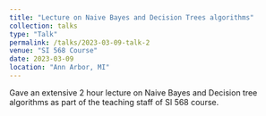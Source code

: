```yaml
---
title: "Lecture on Naive Bayes and Decision Trees algorithms"
collection: talks
type: "Talk"
permalink: /talks/2023-03-09-talk-2
venue: "SI 568 Course"
date: 2023-03-09
location: "Ann Arbor, MI"
---
```


Gave an extensive 2 hour lecture on Naive Bayes and Decision tree algorithms as part of the teaching staff of SI 568 course.   
